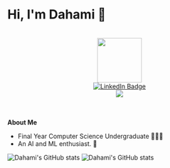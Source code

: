 <!--
**tharu008/tharu008** is a ✨ _special_ ✨ repository because its `README.md` (this file) appears on your GitHub profile.

Here are some ideas to get you started:

- 🔭 I’m currently working on ...
- 🌱 I’m currently learning ...
- 👯 I’m looking to collaborate on ...
- 🤔 I’m looking for help with ...
- 💬 Ask me about ...
- 📫 How to reach me: ...
- 😄 Pronouns: ...
- ⚡ Fun fact: ...
-->

# Hi, I'm Dahami 👋
<br />

<div id="header" align="center">
  <img src="https://i.gifer.com/JXA0.gif" width="100"/>
</div>
<div id="badges" align="center">
  <a href="https://www.linkedin.com/in/tharuka-senevirathne/">
    <img src="https://img.shields.io/badge/LinkedIn-blue?style=for-the-badge&logo=linkedin&logoColor=white" alt="LinkedIn Badge"/>
  </a>
  <br>
  <img src="https://komarev.com/ghpvc/?username=tharu008&style=flat-square&color=blue" alt=""/>
</div>

<div align="center">
<a href="https://skillicons.dev">
    <img src="https://skillicons.dev/icons?i=java,python,tensorflow,js,postman" />
  </a>
</div>
<br><br>

**About Me**
- Final Year Computer Science Undergraduate 👩🏻‍🎓
- An AI and ML enthusiast. 🤖

![Dahami's GitHub stats](https://github-readme-stats.vercel.app/api?username=tharu008&theme=dracula\&rank_icon=percentile)
![Dahami's GitHub stats](https://github-readme-stats.vercel.app/api/top-langs/?username=tharu008&layout=compact&theme=dracula)
